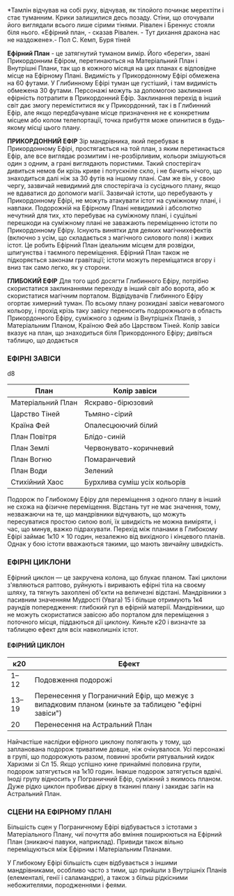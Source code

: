 *Тамлін відчував на собі руку, відчував, як тілойого починає мерехтіти і стає туманним. Крики залишилися десь позаду. Стіни, що оточували його виглядали всього лише сірими тінями. Рівален і Бреннус стояли біля нього. «Ефірний план, - сказав Рівален. - Тут дихання дракона нас не наздожене».- Пол С. Кемп, Буря тіней

**Ефірний План** - це затягнутий туманом вимір. Його «береги», звані Прикордонним Ефіром, перетинаються на Матеріальний План і Внутрішні Плани, так що в кожного місяця на цих планах є відповідне місце на Ефірному Плані. Видимість у Прикордонному Ефірі обмежена на 60 футами. У Глибинному Ефірі туман ще густіший, і там видимість обмежена 30 футами. Персонажі можуть за допомогою заклинання ефірність потрапити в Прикордонний Ефір. Заклинання перехід в інший світ дає змогу переміститися як у Прикордонний, так і в Глибинний Ефір, але якщо передбачуване місце призначення не є конкретним місцем або колом телепортації, точка прибуття може опинитися в будь-якому місці цього плану. 

**ПРИКОРДОННИЙ ЕФІР**
Зір мандрівника, який перебуває в Прикордонному Ефірі, простягається на той план, з яким перетинається Ефір, але все виглядає розмитим і не-розбірливим, кольори змішуються один з одним, а грані виглядають пористими. Такий спостерігач дивиться немов би крізь криве і потускніле скло, і не бачить нічого, що знаходиться далі ніж за 30 футів на іншому плані. Сам же він, у свою чергу, зазвичай невидимий для спостерігача із сусіднього плану, якщо не вдаватися до допомоги магії. Зазвичай істоти, що перебувають у Прикордонному Ефірі, не можуть атакувати істот на суміжному плані, і навпаки. Подорожній на Ефірному Плані невидимий і абсолютно нечутний для тих, хто перебуває на суміжному плані, і суцільні перешкоди на суміжному плані не заважають переміщенню істоти по Прикордонному Ефіру. Існують винятки для деяких магічнихефектів (включно з усім, що складається з магічного силового поля) і живих істот. Це робить Ефірний План ідеальним місцем для розвідки, шпигунства і таємного переміщення. Ефірний План також не підкоряється законам гравітації; істоти можуть переміщатися вгору і вниз так само легко, як у сторони.

**ГЛИБОКИЙ ЕФІР**
Для того щоб досягти Глибинного Ефіру, потрібно скористатися заклинаннями переходу в інший світ або ворота, або ж скористатися магічним порталом. Відвідувачів Глибинного Ефіру огортає химерний туман. По всьому плану розкидані завіси невагомого кольору, і прохід крізь таку завісу переносить подорожнього в область Прикордонного Ефіру, суміжного з одним із Внутрішніх Планів, з Матеріальним Планом, Країною Фей або Царством Тіней. Колір завіси вказує на план, що знаходиться біля Прикордонного Ефіру; дивіться таблицю, що додається

### ЕФІРНІ ЗАВІСИ

d8

| План              | Колір завіси                 |
| ----------------- | ---------------------------- |
| Матеріальний План | Яскраво-бірюзовий            |
| Царство Тіней     | Тьмяно-сірий                 |
| Країна Фей        | Опалесцюючий білий           |
| План Повітря      | Блідо-синій                  |
| План Землі        | Червонувато-коричневий       |
| План Вогню        | Помаранчевий                 |
| План Води         | Зелений                      |
| Стихійний Хаос    | Бурхлива суміш усіх кольорів |

Подорож по Глибокому Ефіру для переміщення з одного плану в інший не схожа на фізичне переміщення. Відстань тут не має значення, тому, незважаючи на те, що мандрівники відчувають, що можуть пересуватися простою силою волі, їх швидкість не можна виміряти, і час, що минув, важко підрахувати. Перехід між планами в Глибокому Ефірі займає 1к10 × 10 годин, незалежно від вихідного і кінцевого планів. Однак у бою істоти вважаються такими, що мають звичайну швидкість.

### ЕФІРНІ ЦИКЛОНИ

Ефірний циклон — це закручена колона, що блукає планом. Такі циклони з'являються раптово, руйнують і виривають ефірні тіла на своєму шляху, та тягнуть захоплені об'єкти на величезні відстані. Мандрівники з пасивним значенням Мудрості (Увага) 15 і більше отримують 1к4 раундів попередження: глибокий гул в ефірній матерії. Мандрівники, що не можуть скористатися завісою або порталом для переміщення з поточного місця, піддаються дії циклону. Киньте к20 і визначте за таблицею ефект для всіх навколишніх істот.

#### ЕФІРНИЙ ЦИКЛОН

| к20   | Ефект                                                                                             |
| ----- | ------------------------------------------------------------------------------------------------- |
| 1–12  | Подовження подорожі                                                                               |
| 13–19 | Перенесення у Пограничний Ефір, що межує з випадковим планом (киньте за таблицею "ефірні завіси") |
| 20    | Перенесення на Астральний План                                                                    |

Найчастіше наслідки ефірного циклону полягають у тому, що запланована подорож триватиме довше, ніж очікувалося. Усі персонажі в групі, що подорожують разом, повинні зробити рятувальний кидок Харизми зі Сл 15. Якщо успішно кине принаймні половина групи, подорож затягується на 1к10 годин. Інакше подорож затягується вдвічі. Іноді групу відносить у Пограничний Ефір, суміжний з якимось планом. Дуже рідко циклон пробиває дірку в тканині плану і закидає загін на Астральний План.

### СЦЕНИ НА ЕФІРНОМУ ПЛАНІ

Більшість сцен у Пограничному Ефірі відбувається з істотами з Матеріального Плану, чиї почуття або вміння поширюються на Ефірний План (зникаючі павуки, наприклад). Привиди також вільно переміщуються між Ефірним і Матеріальним Планами.

У Глибокому Ефірі більшість сцен відбувається з іншими мандрівниками, особливо часто з тими, що прийшли з Внутрішніх Планів (елементалі, генії і саламандри), а також з більш рідкісними небожителями, породженнями і феями.